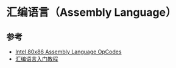 # 汇编语言（Assembly Language）

## 参考

* [Intel 80x86 Assembly Language OpCodes](http://www.mathemainzel.info/files/x86asmref.html)
* [汇编语言入门教程](http://www.ruanyifeng.com/blog/2018/01/assembly-language-primer.html)